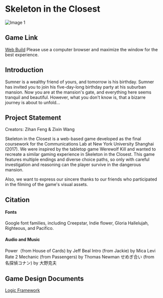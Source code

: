 # Skeleton in the Closest
![Image 1](images/background/cover.jpg)

## Game Link
[Web Build](https://baoatwork.github.io/closest/index.html)
Please use a computer browser and maximize the window for the best experience.

## Introduction
Sumner is a wealthy friend of yours, and tomorrow is his birthday. Sumner has invited you to join his five-day-long birthday party at his suburban mansion. Now you are at the mansion's gate, and everything here seems tranquil and beautiful. However, what you don't know is, that a bizarre journey is about to unfold...

## Project Statement
Creators: Zihan Feng & Zixin Wang

Skeleton in the Closest is a web-based game developed as the final coursework for the Communications Lab at New York University Shanghai (2017). We were inspired by the tabletop game Werewolf Kill and wanted to recreate a similar gaming experience in Skeleton in the Closest. This game features multiple endings and diverse choice paths, so only with careful investigation and reasoning can the player survive in the dangerous mansion.

Also, we want to express our sincere thanks to our friends who participated in the filming of the game's visual assets.


## Citation
 #### Fonts
 Google font families, including Creepstar, Indie flower, Gloria Hallelujah, Righteous, and Pacifico.

 #### Audio and Music
 Power（from House of Cards) by Jeff Beal
 Intro (from Jackie) by Mica Levi
 Rate 2 Mechanic (from Passengers) by Thomas Newman
 せめぎ合い (from 名探偵コナン) by 大野克夫

## Game Design Documents
[Logic Framework](zw1154_5-15-2017_18-54-39.pdf)

